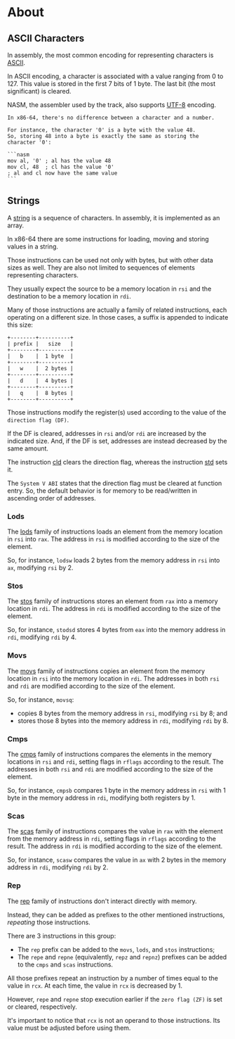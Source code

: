 # About

## ASCII Characters

In assembly, the most common encoding for representing characters is [ASCII][ascii].

In ASCII encoding, a character is associated with a value ranging from 0 to 127.
This value is stored in the first 7 bits of 1 byte.
The last bit (the most significant) is cleared.

NASM, the assembler used by the track, also supports [UTF-8][utf8] encoding.

~~~~exercism/note
In x86-64, there's no difference between a character and a number.

For instance, the character '0' is a byte with the value 48.
So, storing 48 into a byte is exactly the same as storing the character '0':

```nasm
mov al, '0' ; al has the value 48
mov cl, 48  ; cl has the value '0'
; al and cl now have the same value
```
~~~~

## Strings

A [string][string] is a sequence of characters.
In assembly, it is implemented as an array.

In x86-64 there are some instructions for loading, moving and storing values in a string.

Those instructions can be used not only with bytes, but with other data sizes as well.
They are also not limited to sequences of elements representing characters.

They usually expect the source to be a memory location in `rsi` and the destination to be a memory location in `rdi`.

Many of those instructions are actually a family of related instructions, each operating on a different size.
In those cases, a suffix is appended to indicate this size:

```
+--------+----------+
| prefix |   size   |
+--------+----------+
|   b    |  1 byte  |
+--------+----------+
|   w    |  2 bytes |
+--------+----------+
|   d    |  4 bytes |
+--------+----------+
|   q    |  8 bytes |
+--------+----------+
```

Those instructions modify the register(s) used according to the value of the `direction flag (DF)`.

If the DF is cleared, addresses in `rsi` and/or `rdi` are increased by the indicated size.
And, if the DF is set, addresses are instead decreased by the same amount.

The instruction [cld][cld] clears the direction flag, whereas the instruction [std][std] sets it.

The `System V ABI` states that the direction flag must be cleared at function entry.
So, the default behavior is for memory to be read/written in ascending order of addresses.

### Lods

The [lods][lods] family of instructions loads an element from the memory location in `rsi` into `rax`.
The address in `rsi` is modified according to the size of the element.

So, for instance, `lodsw` loads 2 bytes from the memory address in `rsi` into `ax`, modifying `rsi` by 2.

### Stos

The [stos][stos] family of instructions stores an element from `rax` into a memory location in `rdi`.
The address in `rdi` is modified according to the size of the element.

So, for instance, `stodsd` stores 4 bytes from `eax` into the memory address in `rdi`, modifying `rdi` by 4.

### Movs

The [movs][movs] family of instructions copies an element from the memory location in `rsi` into the memory location in `rdi`.
The addresses in both `rsi` and `rdi` are modified according to the size of the element.

So, for instance, `movsq`:
- copies 8 bytes from the memory address in `rsi`, modifying `rsi` by 8; and
- stores those 8 bytes into the memory address in `rdi`, modifying `rdi` by 8.

### Cmps

The [cmps][cmps] family of instructions compares the elements in the memory locations in `rsi` and `rdi`, setting flags in `rflags` according to the result.
The addresses in both `rsi` and `rdi` are modified according to the size of the element.

So, for instance, `cmpsb` compares 1 byte in the memory address in `rsi` with 1 byte in the memory address in `rdi`, modifying both registers by 1.

### Scas

The [scas][scas] family of instructions compares the value in `rax` with the element from the memory address in `rdi`, setting flags in `rflags` according to the result.
The address in `rdi` is modified according to the size of the element.

So, for instance, `scasw` compares the value in `ax` with 2 bytes in the memory address in `rdi`, modifying `rdi` by 2.

### Rep

The [rep][rep] family of instructions don't interact directly with memory.

Instead, they can be added as prefixes to the other mentioned instructions, *repeating* those instructions.

There are 3 instructions in this group:

- The `rep` prefix can be added to the `movs`, `lods`, and `stos` instructions;
- The `repe` and `repne` (equivalently, `repz` and `repnz`) prefixes can be added to the `cmps` and `scas` instructions.

All those prefixes repeat an instruction by a number of times equal to the value in `rcx`.
At each time, the value in `rcx` is decreased by 1.

However, `repe` and `repne` stop execution earlier if the `zero flag (ZF)` is set or cleared, respectively.

It's important to notice that `rcx` is not an operand to those instructions.
Its value must be adjusted before using them.

[ascii]: https://en.wikipedia.org/wiki/ASCII
[utf8]: https://en.wikipedia.org/wiki/UTF-8
[string]: https://en.wikipedia.org/wiki/String_(computer_science)
[lods]: https://www.felixcloutier.com/x86/lods:lodsb:lodsw:lodsd:lodsq
[stos]: https://www.felixcloutier.com/x86/stos:stosb:stosw:stosd:stosq
[movs]: https://www.felixcloutier.com/x86/movs:movsb:movsw:movsd:movsq
[cmps]: https://www.felixcloutier.com/x86/cmps:cmpsb:cmpsw:cmpsd:cmpsq
[scas]: https://www.felixcloutier.com/x86/scas:scasb:scasw:scasd
[rep]: https://www.felixcloutier.com/x86/rep:repe:repz:repne:repnz
[cld]: https://www.felixcloutier.com/x86/cld
[std]: https://www.felixcloutier.com/x86/std
